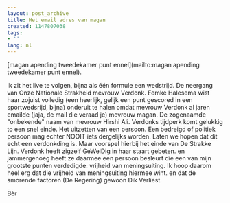 ```yaml
---
layout: post_archive
title: Het email adres van magan
created: 1147807038
tags:
- ''
lang: nl
---
```

[magan apending tweedekamer punt ennel](mailto:magan apending tweedekamer punt ennel).

Ik zit het live te volgen, bijna als één formule een wedstrijd. De neergang van Onze Nationale Strakheid mevrouw Verdonk. Femke Halesema wist haar zojuist volledig (een heerlijk, gelijk een punt gescored in een sportwedsrijd, bijna) onderuit te halen omdat mevrouw Verdonk al jaren emailde (jaja, de mail die veraad je) mevrouw magan. De zogenaamde "onbekende" naam van mevrouw Hirshi Ali. Verdonks tijdperk komt gelukkig to een snel einde. Het uitzetten van een persoon. Een bedreigd of politiek persoon mag echter NOOIT iets dergelijks worden. Laten we hopen dat dit echt een verdonkding is. Maar voorspel hierbij het einde van De Strakke Lijn. Verdonk heeft zigzelf GeWelDig in haar staart gebeten. en jammergenoeg heeft ze daarmee een persoon besleurt die een van mijn grootste punten verdedigde: vrijheid van meningsuiting. Ik hoop daarom heel erg dat die vrijheid van meningsuiting hiermee wint. en dat de smorende factoren (De Regering) gewoon Dik Verliest.

Bèr
